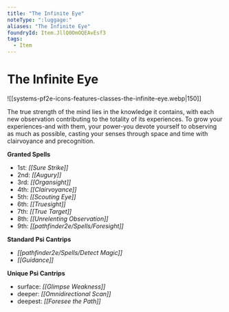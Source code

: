 ```yaml
---
title: "The Infinite Eye"
noteType: ":luggage:"
aliases: "The Infinite Eye"
foundryId: Item.JllQ0OmOQEAvEsf3
tags:
  - Item
---
```


# The Infinite Eye
![[systems-pf2e-icons-features-classes-the-infinite-eye.webp|150]]

The true strength of the mind lies in the knowledge it contains, with each new observation contributing to the totality of its experiences. To grow your experiences-and with them, your power-you devote yourself to observing as much as possible, casting your senses through space and time with clairvoyance and precognition.

**Granted Spells**

*   1st: _[[Sure Strike]]_
*   2nd: _[[Augury]]_
*   3rd: _[[Organsight]]_
*   4th: _[[Clairvoyance]]_
*   5th: _[[Scouting Eye]]_
*   6th: _[[Truesight]]_
*   7th: _[[True Target]]_
*   8th: _[[Unrelenting Observation]]_
*   9th: _[[pathfinder2e/Spells/Foresight]]_

**Standard Psi Cantrips**

*   _[[pathfinder2e/Spells/Detect Magic]]_
*   _[[Guidance]]_

**Unique Psi Cantrips**

*   surface: _[[Glimpse Weakness]]_
*   deeper: _[[Omnidirectional Scan]]_
*   deepest: _[[Foresee the Path]]_
